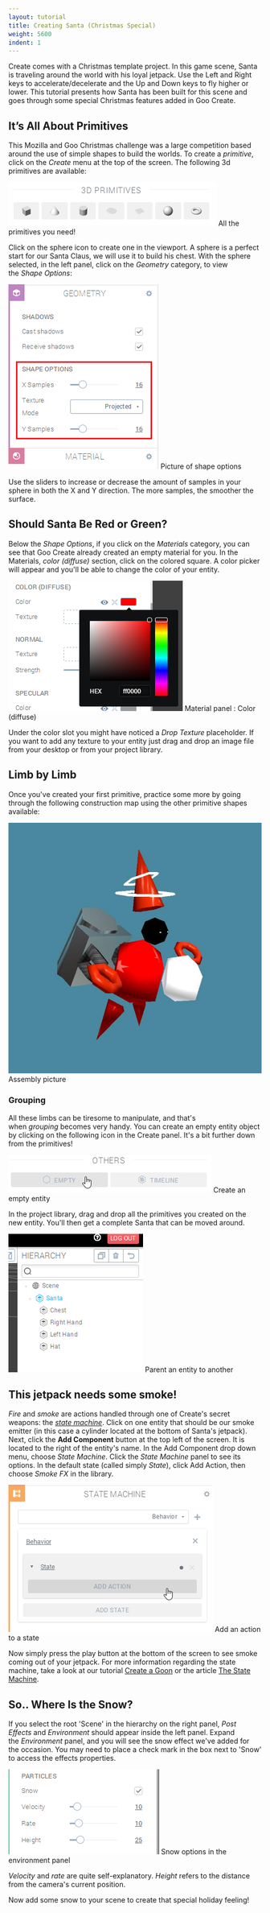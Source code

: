 ```yaml
---
layout: tutorial
title: Creating Santa (Christmas Special)
weight: 5600
indent: 1
---
```


Create comes with a Christmas template project. In this game scene, Santa is traveling around the world with his loyal jetpack. Use the Left and Right keys to accelerate/decelerate and the Up and Down keys to fly higher or lower. This tutorial presents how Santa has been built for this scene and goes through some special Christmas features added in Goo Create.

## It’s All About Primitives

This Mozilla and Goo Christmas challenge was a large competition based around the use of simple shapes to build the worlds. To create a <em>primitive</em>, click on the <em>Create</em> menu at the top of the screen. The following 3d primitives are available:

<img class="wp-image-922 size-full" src="primitives.jpg" alt="" /> All the primitives you need!
<p>Click on the sphere icon to create one in the viewport. A sphere is a perfect start for our Santa Claus, we will use it to build his chest. With the sphere selected, in the left panel, click on the <em>Geometry</em> category, to view the <em>Shape Options</em>:</p>


<img class="size-full wp-image-558" src="image_11.png" alt="Picture of shape options" /> Picture of shape options
<p>Use the sliders to increase or decrease the amount of samples in your sphere in both the X and Y direction. The more samples, the smoother the surface.</p>

<h2>Should Santa Be Red or Green?</h2>
<p>Below the <em>Shape Options</em>, if you click on the <em>Materials</em> category, you can see that Goo Create already created an empty material for you. In the Materials, <em>color (diffuse)</em> section, click on the colored square. A color picker will appear and you'll be able to change the color of your entity.</p>


<a href="image_21.png"><img class="wp-image-559 size-full" src="image_21.png" alt="image_2" /></a> Material panel : Color (diffuse)
<p>Under the color slot you might have noticed a <em>Drop Texture</em> placeholder. If you want to add any texture to your entity just drag and drop an image file from your desktop or from your project library.</p>

<h2>Limb by Limb</h2>
<p>Once you've created your first primitive, practice some more by going through the following construction map using the other primitive shapes available:</p>


<a href="image_3.jpg"><img class="size-full wp-image-560" src="image_3.jpg" alt="Assembly picture" /></a> Assembly picture
<h3>Grouping</h3>
<p>All these limbs can be tiresome to manipulate, and that's when <em>grouping</em> becomes very handy. You can create an empty entity object by clicking on the following icon in the Create panel. It's a bit further down from the primitives!</p>


<a href="image_41.png"><img class="wp-image-923 size-full" src="empty.jpg" alt="" /></a> Create an empty entity
<p>In the project library, drag and drop all the primitives you created on the new entity. You'll then get a complete Santa that can be moved around.</p>


<a href="image_51.png"><img class="size-full wp-image-562" src="image_51.png" alt="Parent an entity to another" /></a> Parent an entity to another
<h2>This jetpack needs some smoke!</h2>
<p><em>Fire</em> and <em>smoke</em> are actions handled through one of Create's secret weapons: the <a title="The State Machine" href="http://goolabs.wpengine.com/learn/the-state-machine/" target="_blank"><em>state machine</em></a>. Click on one entity that should be our smoke emitter (in this case a cylinder located at the bottom of Santa's jetpack). Next, click the <strong>Add Component</strong> button at the top left of the screen. It is located to the right of the entity's name. In the Add Component drop down menu, choose <em>State Machine</em>. Click the <em>State Machine</em> panel to see its options. In the default state (called simply <em>State</em>), click Add Action, then choose <em>Smoke FX</em> in the library.</p>


<a href="image_61.png"><img class="wp-image-924 size-full" src="add-action.jpg" alt="" /></a> Add an action to a state
<p>Now simply press the play button at the bottom of the screen to see smoke coming out of your jetpack. For more information regarding the state machine, take a look at our tutorial <a title="Creating a Goon" href="http://goolabs.wpengine.com/learn/creating-a-goon/" target="_blank">Create a Goon</a> or the article <a title="The State Machine" href="http://goolabs.wpengine.com/learn/the-state-machine/" target="_blank">The State Machine</a>.</p>

<h2>So.. Where Is the Snow?</h2>
<p>If you select the root 'Scene' in the hierarchy on the right panel, <em>Post Effects</em> and <em>Environment</em> should appear inside the left panel. Expand the <em>Environment</em> panel, and you will see the snow effect we've added for the occasion. You may need to place a check mark in the box next to 'Snow' to access the effects properties.</p>


<a href="image_71.png"><img class="size-full wp-image-564" src="image_71.png" alt="Snow options in the environment panel" /></a> Snow options in the environment panel
<p><em>Velocity</em> and <em>rate</em> are quite self-explanatory. <em>Height</em> refers to the distance from the camera's current position.</p>
<p>Now add some snow to your scene to create that special holiday feeling!</p>